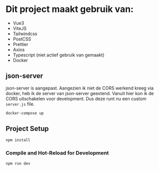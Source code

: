 # Dit project maakt gebruik van:
- Vue3
- ViteJS
- Tailwindcss
- PostCSS
- Prettier
- Axios
- Typescript (niet actief gebruik van gemaakt)
- Docker


## json-server
json-server is aangepast. Aangezien ik niet de CORS werkend kreeg via docker,
heb ik de server van json-server geextend. Vanuit hier kon ik de CORS uitschakelen
voor development. Dus deze runt nu een custom `server.js` file.

```sh
docker-compose up
```

## Project Setup

```sh
npm install
```

### Compile and Hot-Reload for Development

```sh
npm run dev
```